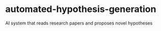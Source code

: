 # automated-hypothesis-generation
AI system that reads research papers and proposes novel hypotheses
